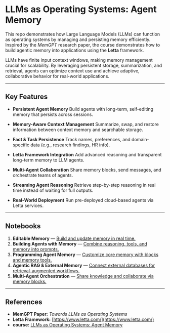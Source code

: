 # LLMs as Operating Systems: Agent Memory

This repo demonstrates how Large Language Models (LLMs) can function as operating systems by managing and persisting memory efficiently. Inspired by the *MemGPT* research paper, the course demonstrates how to build agentic memory into applications using the **Letta** framework.

LLMs have finite input context windows, making memory management crucial for scalability. By leveraging persistent storage, summarization, and retrieval, agents can optimize context use and achieve adaptive, collaborative behavior for real-world applications.

---

## Key Features

* **Persistent Agent Memory**
  Build agents with long-term, self-editing memory that persists across sessions.

* **Memory-Aware Context Management**
  Summarize, swap, and restore information between context memory and searchable storage.

* **Fact & Task Persistence**
  Track names, preferences, and domain-specific data (e.g., research findings, HR info).

* **Letta Framework Integration**
  Add advanced reasoning and transparent long-term memory to LLM agents.

* **Multi-Agent Collaboration**
  Share memory blocks, send messages, and orchestrate teams of agents.

* **Streaming Agent Reasoning**
  Retrieve step-by-step reasoning in real time instead of waiting for full outputs.

* **Real-World Deployment**
  Run pre-deployed cloud-based agents via Letta services.

---

## Notebooks

1. **Editable Memory** — [Build and update memory in real time.](editable_memory.ipynb)
2. **Building Agents with Memory** — [Combine reasoning, tools, and memory into prompts.](building_agents_with_letta.ipynb)
3. **Programming Agent Memory** — [Customize core memory with blocks and memory tools.](customizing_memory_management_in_MemGPT.ipynb)
4. **Agentic RAG & External Memory** — [Connect external databases for retrieval-augmented workflows.](agentic_RAG_with_external_memory.ipynb)
5. **Multi-Agent Orchestration** — [Share knowledge and collaborate via memory blocks.](multi_agent_orchestration_with_MemGPT.ipynb)

---

## References

* **MemGPT Paper:** *Towards LLMs as Operating Systems*
* **Letta Framework:** [https://www.letta.com/](https://www.letta.com/)
* **course:** [LLMs as Operating Systems: Agent Memory](https://www.deeplearning.ai/short-courses/llms-as-operating-systems-agent-memory/)

